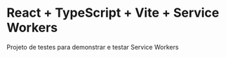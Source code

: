 # React + TypeScript + Vite + Service Workers

Projeto de testes para demonstrar e testar Service Workers